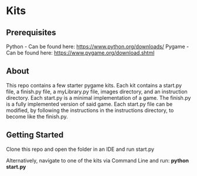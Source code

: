 # Kits

## Prerequisites

Python - Can be found here: https://www.python.org/downloads/
Pygame - Can be found here: https://www.pygame.org/download.shtml

## About

This repo contains a few starter pygame kits. Each kit contains a start.py file, a finish.py file, a myLibrary.py file, images directory, and an instruction directory.  Each start.py is a minimal implementation of a game.  The finish.py is a fully implemented version of said game. Each start.py file can be modified, by following the instructions in the instructions directory, to become like the finish.py.

## Getting Started

Clone this repo and open the folder in an IDE and run start.py

Alternatively, navigate to one of the kits via Command Line and run: **python start.py**
